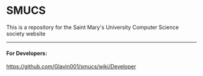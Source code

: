 SMUCS
=====

This is a repository for the Saint Mary's University Computer Science society website

-----

#### For Developers:
https://github.com/Glavin001/smucs/wiki/Developer
